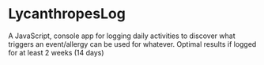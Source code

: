 # LycanthropesLog
A JavaScript, console app for logging daily activities to discover what triggers an event/allergy can be used for whatever. 
Optimal results if logged for at least 2 weeks (14 days)
